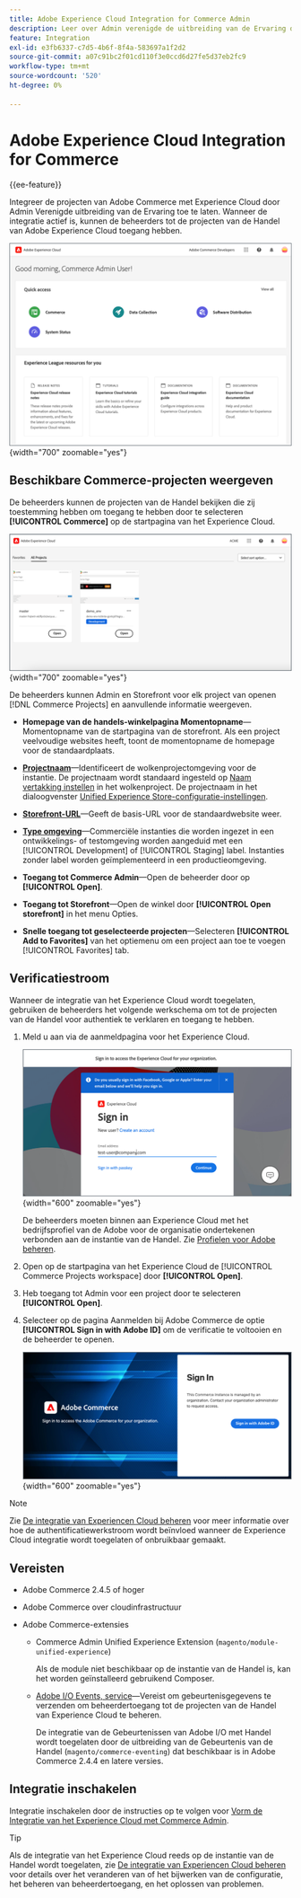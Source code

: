 ```yaml
---
title: Adobe Experience Cloud Integration for Commerce Admin
description: Leer over Admin verenigde de uitbreiding van de Ervaring die Handel met Experience Cloud integreert zodat de klanten tot de projecten van de Handel van de homepage van het Experience Cloud kunnen toegang hebben.
feature: Integration
exl-id: e3fb6337-c7d5-4b6f-8f4a-583697a1f2d2
source-git-commit: a07c91bc2f01cd110f3e0ccd6d27fe5d37eb2fc9
workflow-type: tm+mt
source-wordcount: '520'
ht-degree: 0%

---
```


# Adobe Experience Cloud Integration for Commerce

{{ee-feature}}

Integreer de projecten van Adobe Commerce met Experience Cloud door Admin Verenigde uitbreiding van de Ervaring toe te laten. Wanneer de integratie actief is, kunnen de beheerders tot de projecten van de Handel van Adobe Experience Cloud toegang hebben.

![Access Commerce vanaf de homepage van het Experience Cloud](./assets/admin-uex-home-page.png){width="700" zoomable="yes"}

## Beschikbare Commerce-projecten weergeven

De beheerders kunnen de projecten van de Handel bekijken die zij toestemming hebben om toegang te hebben door te selecteren **[!UICONTROL Commerce]** op de startpagina van het Experience Cloud.

![Werkruimte voor handelsprojecten op Experience Cloud](./assets/admin-uex-commerce-projects-home.png){width="700" zoomable="yes"}

De beheerders kunnen Admin en Storefront voor elk project van openen [!DNL Commerce Projects] en aanvullende informatie weergeven.

- **Homepage van de handels-winkelpagina Momentopname**—Momentopname van de startpagina van de storefront. Als een project veelvoudige websites heeft, toont de momentopname de homepage voor de standaardplaats.

- **[Projectnaam](https://experienceleague.adobe.com/docs/commerce-cloud-service/user-guide/architecture/pro-develop-deploy-workflow.html)**—Identificeert de wolkenprojectomgeving voor de instantie. De projectnaam wordt standaard ingesteld op [Naam vertakking instellen](https://experienceleague.adobe.com/docs/commerce-cloud-service/user-guide/project/console-branches.html) in het wolkenproject. De projectnaam in het dialoogvenster [Unified Experience Store-configuratie-instellingen](admin-unified-experience-integration-manage.md#manage-the-integration-from-the-admin).

- **[Storefront-URL](../stores-purchase/store-urls.md)**—Geeft de basis-URL voor de standaardwebsite weer.

- **[Type omgeving](https://experienceleague.adobe.com/docs/commerce-cloud-service/user-guide/architecture/pro-develop-deploy-workflow.html)**—Commerciële instanties die worden ingezet in een ontwikkelings- of testomgeving worden aangeduid met een [!UICONTROL Development] of [!UICONTROL Staging] label. Instanties zonder label worden geïmplementeerd in een productieomgeving.

- **Toegang tot Commerce Admin**—Open de beheerder door op **[!UICONTROL Open]**.

- **Toegang tot Storefront**—Open de winkel door **[!UICONTROL Open storefront]** in het menu Opties.

- **Snelle toegang tot geselecteerde projecten**—Selecteren **[!UICONTROL Add to Favorites]** van het optiemenu om een project aan toe te voegen [!UICONTROL Favorites] tab.

## Verificatiestroom

Wanneer de integratie van het Experience Cloud wordt toegelaten, gebruiken de beheerders het volgende werkschema om tot de projecten van de Handel voor authentiek te verklaren en toegang te hebben.

1. Meld u aan via de aanmeldpagina voor het Experience Cloud.

   ![Pagina Aanmelden bij Experience Cloud](./assets/admin-uex-experience-cloud-login.png){width="600" zoomable="yes"}

   De beheerders moeten binnen aan Experience Cloud met het bedrijfsprofiel van de Adobe voor de organisatie ondertekenen verbonden aan de instantie van de Handel. Zie [Profielen voor Adobe beheren](https://helpx.adobe.com/enterprise/using/manage-adobe-profiles.html).

1. Open op de startpagina van het Experience Cloud de [!UICONTROL Commerce Projects workspace] door **[!UICONTROL Open]**.

1. Heb toegang tot Admin voor een project door te selecteren **[!UICONTROL Open]**.

1. Selecteer op de pagina Aanmelden bij Adobe Commerce de optie **[!UICONTROL Sign in with Adobe ID]** om de verificatie te voltooien en de beheerder te openen.

   ![Adobe Commerce-aanmeldpagina](./assets/admin-adobeid-login.png){width="600" zoomable="yes"}

>[!NOTE]
>
>Zie [De integratie van Experiencen Cloud beheren](admin-unified-experience-integration-manage.md) voor meer informatie over hoe de authentificatiewerkstroom wordt beïnvloed wanneer de Experience Cloud integratie wordt toegelaten of onbruikbaar gemaakt.

## Vereisten

- Adobe Commerce 2.4.5 of hoger
- Adobe Commerce over cloudinfrastructuur
- Adobe Commerce-extensies

   - Commerce Admin Unified Experience Extension (`magento/module-unified-experience`)

     Als de module niet beschikbaar op de instantie van de Handel is, kan het worden geïnstalleerd gebruikend Composer.

   - [Adobe I/O Events, service](https://developer.adobe.com/commerce/extensibility/events/)—Vereist om gebeurtenisgegevens te verzenden om beheerdertoegang tot de projecten van de Handel van Experience Cloud te beheren.

     De integratie van de Gebeurtenissen van Adobe I/O met Handel wordt toegelaten door de uitbreiding van de Gebeurtenis van de Handel (`magento/commerce-eventing`) dat beschikbaar is in Adobe Commerce 2.4.4 en latere versies.

## Integratie inschakelen

Integratie inschakelen door de instructies op te volgen voor [Vorm de Integratie van het Experience Cloud met Commerce Admin](admin-unified-experience-integration-configure.md).

>[!TIP]
>
>Als de integratie van het Experience Cloud reeds op de instantie van de Handel wordt toegelaten, zie [De integratie van Experiencen Cloud beheren](admin-unified-experience-integration-manage.md) voor details over het veranderen van of het bijwerken van de configuratie, het beheren van beheerdertoegang, en het oplossen van problemen.

